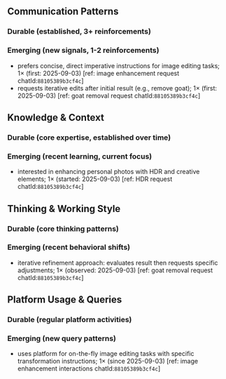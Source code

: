 ## Communication Patterns
### Durable (established, 3+ reinforcements)

### Emerging (new signals, 1-2 reinforcements)
- prefers concise, direct imperative instructions for image editing tasks; 1× (first: 2025-09-03) [ref: image enhancement request chatId:`88105389b3cf4c`]
- requests iterative edits after initial result (e.g., remove goat); 1× (first: 2025-09-03) [ref: goat removal request chatId:`88105389b3cf4c`]

## Knowledge & Context
### Durable (core expertise, established over time)

### Emerging (recent learning, current focus)
- interested in enhancing personal photos with HDR and creative elements; 1× (started: 2025-09-03) [ref: HDR request chatId:`88105389b3cf4c`]

## Thinking & Working Style
### Durable (core thinking patterns)

### Emerging (recent behavioral shifts)
- iterative refinement approach: evaluates result then requests specific adjustments; 1× (observed: 2025-09-03) [ref: goat removal request chatId:`88105389b3cf4c`]

## Platform Usage & Queries
### Durable (regular platform activities)

### Emerging (new query patterns)
- uses platform for on-the-fly image editing tasks with specific transformation instructions; 1× (since 2025-09-03) [ref: image enhancement interactions chatId:`88105389b3cf4c`]